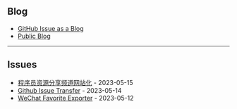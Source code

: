 
Blog
---

- [GitHub Issue as a Blog](https://github.com/dylanninin/dylanninin.com/issues/72)
- [Public Blog](https://dylanninin.com)

---

Issues
---

- [程序员资源分享频道网站化](https://github.com/dylanninin/private-note/issues/3) - 2023-05-15
- [Github Issue Transfer](https://github.com/dylanninin/private-note/issues/2) - 2023-05-14
- [WeChat Favorite Exporter](https://github.com/dylanninin/private-note/issues/1) - 2023-05-12
